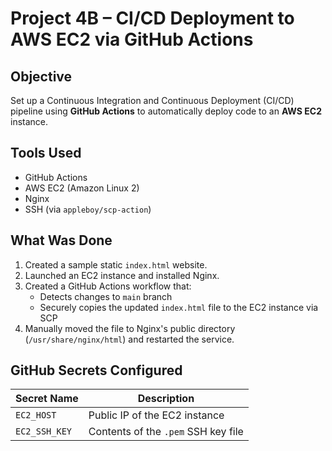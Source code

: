 # Project 4B – CI/CD Deployment to AWS EC2 via GitHub Actions

## Objective
Set up a Continuous Integration and Continuous Deployment (CI/CD) pipeline using **GitHub Actions** to automatically deploy code to an **AWS EC2** instance.

## Tools Used
- GitHub Actions
- AWS EC2 (Amazon Linux 2)
- Nginx
- SSH (via `appleboy/scp-action`)

## What Was Done

1. Created a sample static `index.html` website.
2. Launched an EC2 instance and installed Nginx.
3. Created a GitHub Actions workflow that:
   - Detects changes to `main` branch
   - Securely copies the updated `index.html` file to the EC2 instance via SCP
4. Manually moved the file to Nginx's public directory (`/usr/share/nginx/html`) and restarted the service.

##  GitHub Secrets Configured

| Secret Name      | Description                          |
|------------------|--------------------------------------|
| `EC2_HOST`       | Public IP of the EC2 instance        |
| `EC2_SSH_KEY`    | Contents of the `.pem` SSH key file  |
